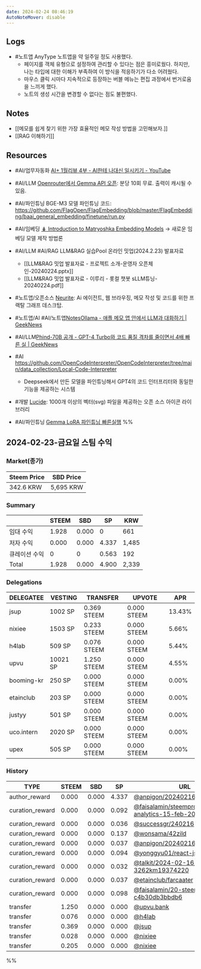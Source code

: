 ```yaml
---
date: 2024-02-24 08:46:19
AutoNoteMover: disable
---
```


## Logs
- #노트앱 AnyType 노트앱을 약 일주일 정도 사용했다.
	- 페이지를 객체 유형으로 설정하여 관리할 수 있다는 점은 흥미로웠다. 하지만, 나는 타입에 대한 이해가 부족하여 이 방식을 적응하기가 다소 어려웠다.
	- 마우스 클릭 시마다 지속적으로 등장하는 버블 메뉴는 편집 과정에서 번거로움을 느끼게 했다.
	- 노트의 생성 시간을 변경할 수 없다는 점도 불편했다.

## Notes

- [[메모를 쉽게 찾기 위한 가장 효율적인 메모 작성 방법을 고민해보자.]]
- [[RAG 이해하기]]

## Resources
- #AI/업무자동화 [AI+ 1월리뷰 4부 - AI한테 나대신 일시키기 - YouTube](https://www.youtube.com/watch?v=J7B0zxlE2OA)

- #AI/LLM [Openrouter에서 Gemma API 오픈](https://openrouter.ai/models/google/gemma-7b-it:free?tab=api): 분당 10회 무료. 출력이 캐시될 수 있음.
- #AI/파인튜닝  BGE-M3 모델 파인튜닝 코드: https://github.com/FlagOpen/FlagEmbedding/blob/master/FlagEmbedding/baai_general_embedding/finetune/run.py
- #AI/임베딩 [🪆 Introduction to Matryoshka Embedding Models](https://huggingface.co/blog/matryoshka) → 새로운 임베딩 모델 제작 방법론
- #AI/LLM #AI/RAG LLM&RAG 실습Pool 온라인 밋업(2024.2.23) 발표자료
	- [[LLM&RAG 밋업 발표자료 - 프로젝트 소개-운영자 오픈체인-20240224.pptx]]
	- [[LLM&RAG 밋업 발표자료 - 이루리 - 롯컬 챗봇 sLLM튜닝- 20240224.pdf]]
- #노트앱/오픈소스 [Neurite](https://github.com/satellitecomponent/Neurite): Ai 에이전트, 웹 브라우징, 메모 작성 및 코드를 위한 프랙탈 그래프 데스크탑.
- #노트앱/AI #AI/노트앱[NotesOllama - 애플 메모 앱 안에서 LLM과 대화하기 | GeekNews](https://news.hada.io/topic?id=13501)
- #AI/LLM[Phind-70B 공개 - GPT-4 Turbo와 코드 품질 격차를 줄이면서 4배 빠른 실 | GeekNews](https://news.hada.io/topic?id=13492)
- #AI https://github.com/OpenCodeInterpreter/OpenCodeInterpreter/tree/main/data_collection/Local-Code-Interpreter
	- Deepseek에서 만든 모델을 파인튜닝해서 GPT4의 코드 인터프리터와 동일한 기능을 제공하는 시스템
- #개발 [Lucide](https://lucide.dev/guide/): 1000개 이상의 벡터(svg) 파일을 제공하는 오픈 소스 아이콘 라이브러리
- #AI/파인튜닝 [Gemma LoRA 파인튜닝 빠른실행](https://tykimos.github.io/2024/02/22/gemma_lora_fine_tuning_fast_execute)
%%

## 2024-02-23-금요일 스팀 수익

### Market(종가)
| Steem Price | SBD Price |
| --- | --- |
| 342.6 KRW | 5,695 KRW |

### Summary
| | STEEM | SBD | SP | KRW |
| --- | --- | --- | --- |--- |
| 임대 수익 | 1.928 | 0.000 | 0 | 661 |
| 저자 수익 | 0.000 | 0.000 | 4.337 | 1,485 |
| 큐레이션 수익 | 0 | 0 | 0.563 | 192 |
| Total | 1.928 | 0.000 | 4.900 | 2,339 |

### Delegations
| DELEGATEE | VESTING | TRANSFER | UPVOTE | APR |
| --- | --- | --- | --- | --- |
| jsup | 1002 SP | 0.369 STEEM | 0.000 STEEM | 13.43% |
| nixiee | 1503 SP | 0.233 STEEM | 0.000 STEEM | 5.66% |
| h4lab | 509 SP | 0.076 STEEM | 0.000 STEEM | 5.44% |
| upvu | 10021 SP | 1.250 STEEM | 0.000 STEEM | 4.55% |
| booming-kr | 250 SP | 0.000 STEEM | 0.000 STEEM | 0.00% |
| etainclub | 203 SP | 0.000 STEEM | 0.000 STEEM | 0.00% |
| justyy | 501 SP | 0.000 STEEM | 0.000 STEEM | 0.00% |
| uco.intern | 2020 SP | 0.000 STEEM | 0.000 STEEM | 0.00% |
| upex | 505 SP | 0.000 STEEM | 0.000 STEEM | 0.00% |

### History
| TYPE | STEEM | SBD | SP | URL |
| --- | --- | --- | --- | --- |
| author_reward | 0.000 | 0.000 | 4.337 | [@anpigon/20240216t121559893z](https://steemit.com/@anpigon/20240216t121559893z) |
| curation_reward | 0.000 | 0.000 | 0.092 | [@faisalamin/steempro-tools-analytics-15-feb-2024](https://steemit.com/@faisalamin/steempro-tools-analytics-15-feb-2024) |
| curation_reward | 0.000 | 0.000 | 0.036 | [@successgr/240216](https://steemit.com/@successgr/240216) |
| curation_reward | 0.000 | 0.000 | 0.137 | [@wonsama/42zild](https://steemit.com/@wonsama/42zild) |
| curation_reward | 0.000 | 0.000 | 0.037 | [@anpigon/20240216t121559893z](https://steemit.com/@anpigon/20240216t121559893z) |
| curation_reward | 0.000 | 0.000 | 0.094 | [@yonggyu01/react-js-react-2km](https://steemit.com/@yonggyu01/react-js-react-2km) |
| curation_reward | 0.000 | 0.000 | 0.032 | [@talkit/2024-02-16-3262km19374220](https://steemit.com/@talkit/2024-02-16-3262km19374220) |
| curation_reward | 0.000 | 0.000 | 0.037 | [@etainclub/farcaater](https://steemit.com/@etainclub/farcaater) |
| curation_reward | 0.000 | 0.000 | 0.098 | [@faisalamin/20-steem-power-up-c4b30db3bbdb6](https://steemit.com/@faisalamin/20-steem-power-up-c4b30db3bbdb6) |
| transfer | 1.250 | 0.000 | 0.000 | [@upvu.bank](https://steemit.com/@upvu.bank) |
| transfer | 0.076 | 0.000 | 0.000 | [@h4lab](https://steemit.com/@h4lab) |
| transfer | 0.369 | 0.000 | 0.000 | [@jsup](https://steemit.com/@jsup) |
| transfer | 0.028 | 0.000 | 0.000 | [@nixiee](https://steemit.com/@nixiee) |
| transfer | 0.205 | 0.000 | 0.000 | [@nixiee](https://steemit.com/@nixiee) |

%%


